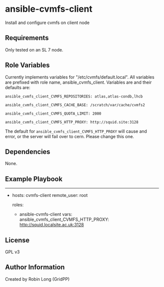 # ansible-cvmfs-client
Install and configure cvmfs on client node

Requirements
------------

Only tested on an SL 7 node.


Role Variables
------------

Currently implements variables for "/etc/cvmfs/default.local". All variables are prefixed with role name, ansible_cvmfs_client. Variables are and their defaults are:

`ansible_cvmfs_client_CVMFS_REPOSITORIES: atlas,atlas-condb,lhcb`

`ansible_cvmfs_client_CVMFS_CACHE_BASE: /scratch/var/cache/cvmfs2`

`ansible_cvmfs_client_CVMFS_QUOTA_LIMIT: 2000`

`ansible_cvmfs_client_CVMFS_HTTP_PROXY: http://squid.site:3128`

The default for `ansible_cvmfs_client_CVMFS_HTTP_PROXY` will cause and error, or the server will fail over to cern.  Please change this one.

Dependencies
------------

None.


Example Playbook
----------------
---
- hosts: cvmfs-client
  remote_user: root

  roles:
    - ansible-cvmfs-client
  vars:
    ansible_cvmfs_client_CVMFS_HTTP_PROXY: http://squid.localsite.ac.uk:3128


License
-------

GPL v3

Author Information
------------------

Created by Robin Long (GridPP)